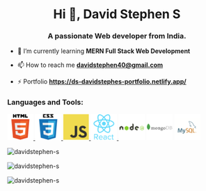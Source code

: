 
<h1 align="center">Hi 👋, David Stephen S</h1>
<h3 align="center">A passionate Web developer from India.</h3>

- 🌱 I’m currently learning **MERN Full Stack Web Development**

- 📫 How to reach me **davidstephen40@gmail.com**

- ⚡ Portfolio **https://ds-davidstephes-portfolio.netlify.app/**


<h3 align="left">Languages and Tools:</h3>
<p align="left"> <a href="https://www.w3.org/html/" target="_blank"> <img src="https://raw.githubusercontent.com/devicons/devicon/master/icons/html5/html5-original-wordmark.svg" alt="html5" width="60" height="60"/> 
</a> <a href="https://www.w3schools.com/css/" target="_blank"> <img src="https://raw.githubusercontent.com/devicons/devicon/master/icons/css3/css3-original-wordmark.svg" alt="css3" width="60" height="60"/>
</a>  <a href="https://developer.mozilla.org/en-US/docs/Web/JavaScript" target="_blank"> <img src="https://raw.githubusercontent.com/devicons/devicon/master/icons/javascript/javascript-original.svg" alt="javascript" width="60" height="60"/> </a>
<a href="https://reactjs.org/" target="_blank"> <img src="https://raw.githubusercontent.com/devicons/devicon/master/icons/react/react-original-wordmark.svg" alt="react" width="60" height="60"/> </a>
<a href="https://nodejs.org" target="_blank"> <img src="https://raw.githubusercontent.com/devicons/devicon/master/icons/nodejs/nodejs-original-wordmark.svg" alt="nodejs" width="60" height="60"/></a> 
<a href="https://nodejs.org" target="_blank"> <img src="https://raw.githubusercontent.com/github/explore/80688e429a7d4ef2fca1e82350fe8e3517d3494d/topics/mongodb/mongodb.png" alt="nodejs" width="60" height="60"/></a>
 <a href="https://raw.githubusercontent.com/github/explore/80688e429a7d4ef2fca1e82350fe8e3517d3494d/topics/mysql/mysql.png" target="_blank"> <img src="https://raw.githubusercontent.com/github/explore/80688e429a7d4ef2fca1e82350fe8e3517d3494d/topics/mysql/mysql.png" alt="mssql" width="60" height="60"/></a> 
 </p>

<p><img align="center" src="https://github-readme-stats.vercel.app/api/top-langs?username=davidstephen-s&show_icons=true&locale=en&theme=dark" alt="davidstephen-s" /></p>

<p><img align="center" src="https://github-readme-stats.vercel.app/api?username=davidstephen-s&show_icons=true&locale=en&theme=dark" alt="davidstephen-s" /></p>

<p><img align="center" src="https://github-readme-streak-stats.herokuapp.com/?user=davidstephen-s&theme=dark" alt="davidstephen-s" /></p>
